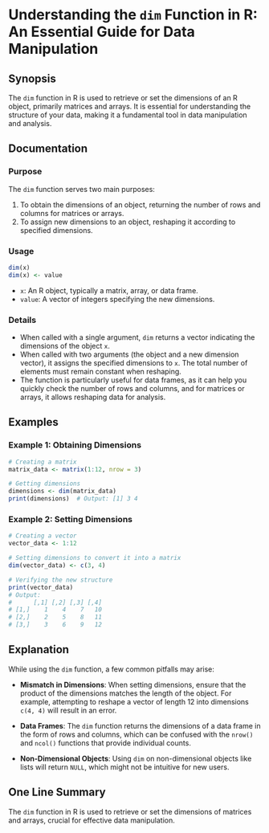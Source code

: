 <!--
Meta Description: # Understanding the `dim` Function in R: An Essential Guide for Data Manipulation ## Synopsis The `dim` function in R is used to retrieve or set the d...
Meta Keywords: dimensions, dim, data, function, object
-->

# Understanding the `dim` Function in R: An Essential Guide for Data Manipulation

## Synopsis
The `dim` function in R is used to retrieve or set the dimensions of an R object, primarily matrices and arrays. It is essential for understanding the structure of your data, making it a fundamental tool in data manipulation and analysis.

## Documentation
### Purpose
The `dim` function serves two main purposes:
1. To obtain the dimensions of an object, returning the number of rows and columns for matrices or arrays.
2. To assign new dimensions to an object, reshaping it according to specified dimensions.

### Usage
```R
dim(x)
dim(x) <- value
```

- `x`: An R object, typically a matrix, array, or data frame.
- `value`: A vector of integers specifying the new dimensions.

### Details
- When called with a single argument, `dim` returns a vector indicating the dimensions of the object `x`.
- When called with two arguments (the object and a new dimension vector), it assigns the specified dimensions to `x`. The total number of elements must remain constant when reshaping.
- The function is particularly useful for data frames, as it can help you quickly check the number of rows and columns, and for matrices or arrays, it allows reshaping data for analysis.

## Examples
### Example 1: Obtaining Dimensions
```R
# Creating a matrix
matrix_data <- matrix(1:12, nrow = 3)

# Getting dimensions
dimensions <- dim(matrix_data)
print(dimensions)  # Output: [1] 3 4
```

### Example 2: Setting Dimensions
```R
# Creating a vector
vector_data <- 1:12

# Setting dimensions to convert it into a matrix
dim(vector_data) <- c(3, 4)

# Verifying the new structure
print(vector_data)
# Output:
#      [,1] [,2] [,3] [,4]
# [1,]    1    4    7   10
# [2,]    2    5    8   11
# [3,]    3    6    9   12
```

## Explanation
While using the `dim` function, a few common pitfalls may arise:
- **Mismatch in Dimensions**: When setting dimensions, ensure that the product of the dimensions matches the length of the object. For example, attempting to reshape a vector of length 12 into dimensions `c(4, 4)` will result in an error.
  
- **Data Frames**: The `dim` function returns the dimensions of a data frame in the form of rows and columns, which can be confused with the `nrow()` and `ncol()` functions that provide individual counts.

- **Non-Dimensional Objects**: Using `dim` on non-dimensional objects like lists will return `NULL`, which might not be intuitive for new users.

## One Line Summary
The `dim` function in R is used to retrieve or set the dimensions of matrices and arrays, crucial for effective data manipulation.